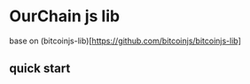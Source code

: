 # OurChain js lib

base on (bitcoinjs-lib)[https://github.com/bitcoinjs/bitcoinjs-lib]

## quick start
